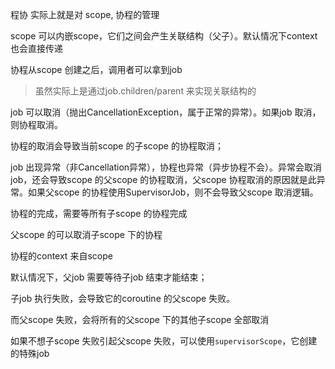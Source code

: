 程协 实际上就是对 scope, 协程的管理

scope 可以内嵌scope，它们之间会产生关联结构（父子）。默认情况下context 也会直接传递  

协程从scope 创建之后，调用者可以拿到job 

> 虽然实际上是通过job.children/parent 来实现关联结构的

job 可以取消（抛出CancellationException，属于正常的异常）。如果job 取消，则协程取消。

协程的取消会导致当前scope 的子scope 的协程取消；

job 出现异常（非Cancellation异常），协程也异常（异步协程不会）。异常会取消job，还会导致scope 的父scope 的协程取消，父scope 协程取消的原因就是此异常。如果父scope 的协程使用SupervisorJob，则不会导致父scope 取消逻辑。

协程的完成，需要等所有子scope 的协程完成  

父scope 的可以取消子scope 下的协程



协程的context 来自scope  







默认情况下，父job 需要等待子job 结束才能结束；

子job 执行失败，会导致它的coroutine 的父scope 失败。

而父scope 失败，会将所有的父scope 下的其他子scope 全部取消

如果不想子scope 失败引起父scope 失败，可以使用`supervisorScope`，它创建的特殊job 

